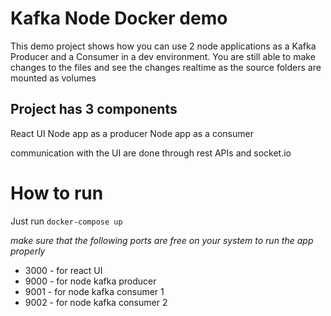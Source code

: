 # Kafka Node Docker demo
This demo project shows how you can use 2 node applications as a Kafka Producer and a Consumer in a dev environment.
You are still able to make changes to the files and see the changes realtime as the source folders are mounted as volumes

## Project has 3 components
React UI
Node app as a producer
Node app as a consumer

communication with the UI are done through rest APIs and socket.io

# How to run
Just run
`docker-compose up`

*make sure that the following ports are free on your system to run the app properly*
- 3000 - for react UI
- 9000 - for node kafka producer
- 9001 - for node kafka consumer 1
- 9002 - for node kafka consumer 2
